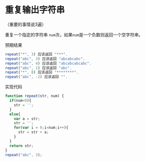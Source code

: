 # 重复输出字符串

（重要的事情说3遍）

重复一个指定的字符串 `num`次，如果`num`是一个负数则返回一个空字符串。

预期结果

```javascript
repeat("*", 3) 应该返回 "***".
repeat("abc", 3) 应该返回 "abcabcabc".
repeat("abc", 4) 应该返回 "abcabcabcabc".
repeat("abc", 1) 应该返回 "abc".
repeat("*", 8) 应该返回 "********".
repeat("abc", -2) 应该返回 "".
```

实现代码

```javascript
function repeat(str, num) {
  if(num<0){
    str = '';
  }
  else{
    var a = str;
    str = '';
    for(var i = 0;i<num;i++){
      str = str + a;
    }
  }
  return str;
}
repeat("abc", 3);
```

